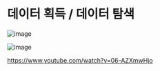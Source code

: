 # 데이터 획득 / 데이터 탐색

![image](https://github.com/user-attachments/assets/fa7b7515-a480-4c45-8a92-8c5fc10cea71)


![image](https://github.com/user-attachments/assets/9544a091-b5c1-4c3f-aa07-f4ff46c913bc)

https://www.youtube.com/watch?v=06-AZXmwHjo

